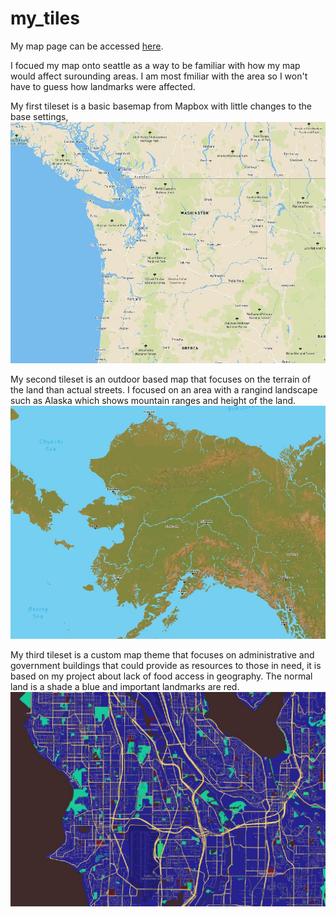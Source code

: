 # my_tiles

My map page can be accessed [here](https://z1675605.github.io/my_tiles/).

I focued my map onto seattle as a way to be familiar with how my map would affect surounding areas. I am most fmiliar with the area so I won't have to guess how landmarks were affected.

My first tileset is a basic basemap from Mapbox with little changes to the base settings, 
![First tileset](/img/1.JPG)

My second tileset is an outdoor based map that focuses on the terrain of the land than actual streets. I focused on an area with a rangind landscape such as Alaska which shows mountain ranges and height of the land.
![Second tileset](/img/2.JPG)

My third tileset is a custom map theme that focuses on administrative and government buildings that could provide as resources to those in need, it is based on my project about lack of food access in geography. The normal land is a shade a blue and important landmarks are red.
![Third tileset](/img/3.JPG)
